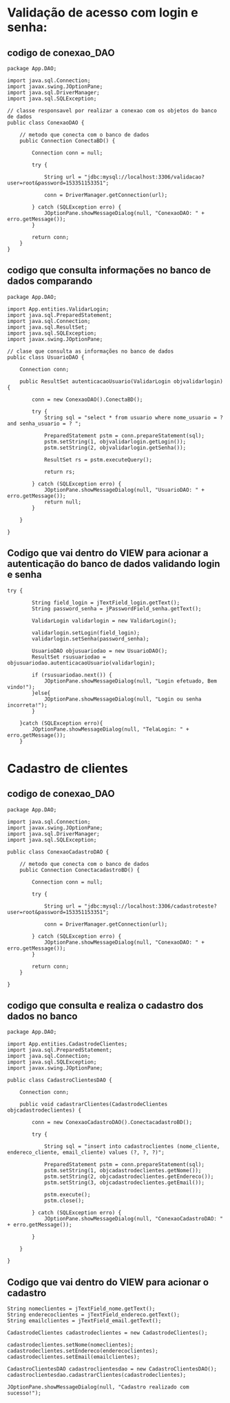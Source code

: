 # Validação de acesso com login e senha:

## codigo de conexao_DAO

    package App.DAO;

    import java.sql.Connection;
    import javax.swing.JOptionPane;
    import java.sql.DriverManager;
    import java.sql.SQLException;

    // classe responsavel por realizar a conexao com os objetos do banco de dados
    public class ConexaoDAO {

        // metodo que conecta com o banco de dados
        public Connection ConectaBD() {

            Connection conn = null;

            try {

                String url = "jdbc:mysql://localhost:3306/validacao?user=root&password=153351153351";

                conn = DriverManager.getConnection(url);

            } catch (SQLException erro) {
                JOptionPane.showMessageDialog(null, "ConexaoDAO: " + erro.getMessage());
            }

            return conn;
        }
    }

## codigo que consulta informações no banco de dados comparando

    package App.DAO;

    import App.entities.ValidarLogin;
    import java.sql.PreparedStatement;
    import java.sql.Connection;
    import java.sql.ResultSet;
    import java.sql.SQLException;
    import javax.swing.JOptionPane;

    // clase que consulta as informações no banco de dados
    public class UsuarioDAO {

        Connection conn;

        public ResultSet autenticacaoUsuario(ValidarLogin objvalidarlogin) {

            conn = new ConexaoDAO().ConectaBD();

            try {
                String sql = "select * from usuario where nome_usuario = ? and senha_usuario = ? ";

                PreparedStatement pstm = conn.prepareStatement(sql);
                pstm.setString(1, objvalidarlogin.getLogin());
                pstm.setString(2, objvalidarlogin.getSenha());

                ResultSet rs = pstm.executeQuery();

                return rs;

            } catch (SQLException erro) {
                JOptionPane.showMessageDialog(null, "UsuarioDAO: " + erro.getMessage());
                return null;
            }

        }

    }

## Codigo que vai dentro do VIEW para acionar a autenticação do banco de dados validando login e senha

	try {
            
            String field_login = jTextField_login.getText();
            String password_senha = jPasswordField_senha.getText();

            ValidarLogin validarlogin = new ValidarLogin();

            validarlogin.setLogin(field_login);
            validarlogin.setSenha(password_senha);
            
            UsuarioDAO objusuariodao = new UsuarioDAO();
            ResultSet rsusuariodao = objusuariodao.autenticacaoUsuario(validarlogin);
            
            if (rsusuariodao.next()) {
                JOptionPane.showMessageDialog(null, "Login efetuado, Bem vindo!");
            }else{
                JOptionPane.showMessageDialog(null, "Login ou senha incorreta!");
            }    
            
        }catch (SQLException erro){
            JOptionPane.showMessageDialog(null, "TelaLogin: " + erro.getMessage());
        }

# Cadastro de clientes

## codigo de conexao_DAO

    package App.DAO;

    import java.sql.Connection;
    import javax.swing.JOptionPane;
    import java.sql.DriverManager;
    import java.sql.SQLException;

    public class ConexaoCadastroDAO {

        // metodo que conecta com o banco de dados
        public Connection ConectacadastroBD() {

            Connection conn = null;

            try {

                String url = "jdbc:mysql://localhost:3306/cadastroteste?user=root&password=153351153351";

                conn = DriverManager.getConnection(url);

            } catch (SQLException erro) {
                JOptionPane.showMessageDialog(null, "ConexaoDAO: " + erro.getMessage());
            }

            return conn;
        }

    }

## codigo que consulta e realiza o cadastro dos dados no banco

    package App.DAO;

    import App.entities.CadastrodeClientes;
    import java.sql.PreparedStatement;
    import java.sql.Connection;
    import java.sql.SQLException;
    import javax.swing.JOptionPane;

    public class CadastroClientesDAO {
        
        Connection conn;

        public void cadastrarClientes(CadastrodeClientes objcadastrodeclientes) {

            conn = new ConexaoCadastroDAO().ConectacadastroBD();

            try {
        
                String sql = "insert into cadastroclientes (nome_cliente, endereco_cliente, email_cliente) values (?, ?, ?)";

                PreparedStatement pstm = conn.prepareStatement(sql);
                pstm.setString(1, objcadastrodeclientes.getNome());
                pstm.setString(2, objcadastrodeclientes.getEndereco());
                pstm.setString(3, objcadastrodeclientes.getEmail());

                pstm.execute();
                pstm.close();

            } catch (SQLException erro) {
                JOptionPane.showMessageDialog(null, "ConexaoCadastroDAO: " + erro.getMessage());

            }

        }
        
    }

## Codigo que vai dentro do VIEW para acionar o cadastro

    String nomeclientes = jTextField_nome.getText();
    String enderecoclientes = jTextField_endereco.getText();
    String emailclientes = jTextField_email.getText();

    CadastrodeClientes cadastrodeclientes = new CadastrodeClientes();

    cadastrodeclientes.setNome(nomeclientes);
    cadastrodeclientes.setEndereco(enderecoclientes);
    cadastrodeclientes.setEmail(emailclientes);

    CadastroClientesDAO cadastroclientesdao = new CadastroClientesDAO();
    cadastroclientesdao.cadastrarClientes(cadastrodeclientes);

    JOptionPane.showMessageDialog(null, "Cadastro realizado com sucesso!");